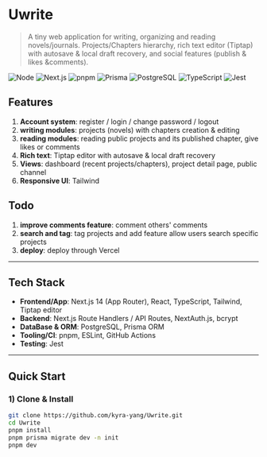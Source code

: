 # Uwrite

> A tiny web application for writing, organizing and reading novels/journals.
> Projects/Chapters hierarchy, rich text editor (Tiptap) with autosave & local draft recovery, and social features (publish & likes &comments).

![Node](https://img.shields.io/badge/Node-%3E%3D18-339933?logo=node.js)
![Next.js](https://img.shields.io/badge/Next.js-14-black?logo=next.js)
![pnpm](https://img.shields.io/badge/pnpm-9+-F69220?logo=pnpm)
![Prisma](https://img.shields.io/badge/Prisma-ORM-2D3748?logo=prisma)
![PostgreSQL](https://img.shields.io/badge/PostgreSQL-DB-336791?logo=postgresql)
![TypeScript](https://img.shields.io/badge/TypeScript-5-blue?logo=typescript)
![Jest](https://img.shields.io/badge/Jest-tests-C21325?logo=jest)

## Features

1. **Account system**: register / login / change password / logout
2. **writing modules**: projects (novels) with chapters creation & editing
3. **reading modules**: reading public projects and its published chapter, give likes or comments
4. **Rich text**: Tiptap editor with autosave & local draft recovery  
5. **Views**: dashboard (recent projects/chapters), project detail page, public channel
6. **Responsive UI**: Tailwind

## Todo
1. **improve comments feature**: comment others' comments
2. **search and tag**: tag projects and add feature allow users search specific projects
3. **deploy**: deploy through Vercel

---

## Tech Stack

- **Frontend/App**: Next.js 14 (App Router), React, TypeScript, Tailwind, Tiptap editor  
- **Backend**: Next.js Route Handlers / API Routes, NextAuth.js, bcrypt 
- **DataBase & ORM**: PostgreSQL, Prisma ORM 
- **Tooling/CI**: pnpm, ESLint, GitHub Actions  
- **Testing**: Jest

---

## Quick Start

### 1) Clone & Install
```bash
git clone https://github.com/kyra-yang/Uwrite.git
cd Uwrite
pnpm install
pnpm prisma migrate dev -n init
pnpm dev
